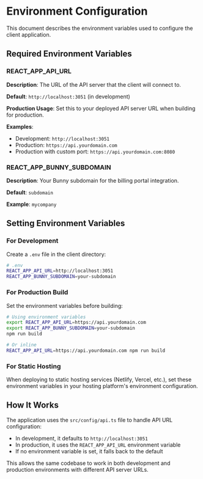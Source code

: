 # Environment Configuration

This document describes the environment variables used to configure the client application.

## Required Environment Variables

### REACT_APP_API_URL

**Description**: The URL of the API server that the client will connect to.

**Default**: `http://localhost:3051` (in development)

**Production Usage**: Set this to your deployed API server URL when building for production.

**Examples**:

- Development: `http://localhost:3051`
- Production: `https://api.yourdomain.com`
- Production with custom port: `https://api.yourdomain.com:8080`

### REACT_APP_BUNNY_SUBDOMAIN

**Description**: Your Bunny subdomain for the billing portal integration.

**Default**: `subdomain`

**Example**: `mycompany`

## Setting Environment Variables

### For Development

Create a `.env` file in the client directory:

```bash
# .env
REACT_APP_API_URL=http://localhost:3051
REACT_APP_BUNNY_SUBDOMAIN=your-subdomain
```

### For Production Build

Set the environment variables before building:

```bash
# Using environment variables
export REACT_APP_API_URL=https://api.yourdomain.com
export REACT_APP_BUNNY_SUBDOMAIN=your-subdomain
npm run build

# Or inline
REACT_APP_API_URL=https://api.yourdomain.com npm run build
```

### For Static Hosting

When deploying to static hosting services (Netlify, Vercel, etc.), set these environment variables in your hosting platform's environment configuration.

## How It Works

The application uses the `src/config/api.ts` file to handle API URL configuration:

- In development, it defaults to `http://localhost:3051`
- In production, it uses the `REACT_APP_API_URL` environment variable
- If no environment variable is set, it falls back to the default

This allows the same codebase to work in both development and production environments with different API server URLs.
